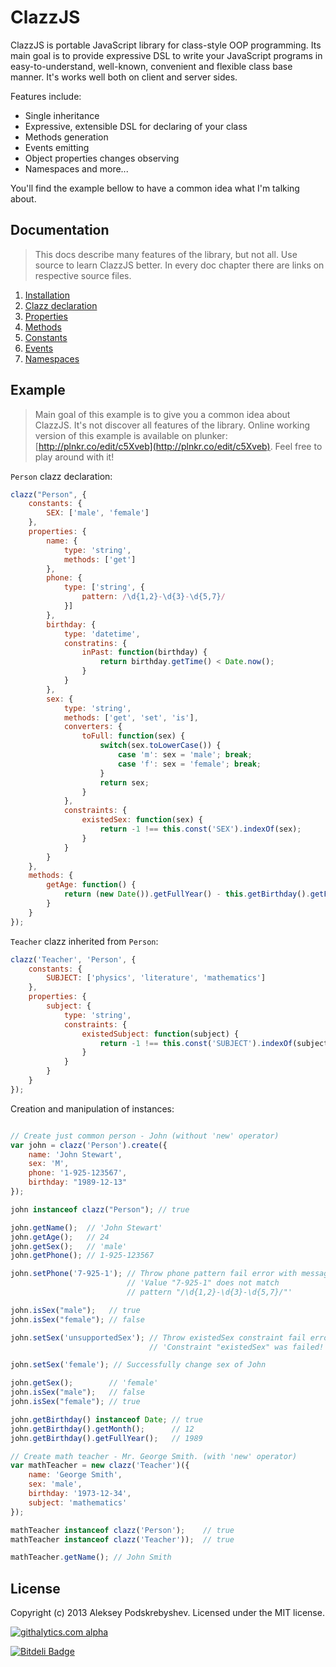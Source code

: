 ClazzJS
=======

ClazzJS is portable JavaScript library for class-style OOP programming. Its main goal is to provide expressive DSL to
write your JavaScript programs in easy-to-understand, well-known, convenient and flexible class base manner. It's works
well both on client and server sides.

Features include:
* Single inheritance
* Expressive, extensible DSL for declaring of your class
* Methods generation
* Events emitting
* Object properties changes observing
* Namespaces
and more...

You'll find the example bellow to have a common idea what I'm talking about.

Documentation
-------------

> This docs describe many features of the library, but not all. Use source to learn ClazzJS better. In every doc chapter there are links on respective source files.

1. [Installation](https://github.com/alexpods/ClazzJS/blob/master/docs/1.installation.md)
2. [Clazz declaration](https://github.com/alexpods/ClazzJS/blob/master/docs/2.clazz_declaration.md)
3. [Properties](https://github.com/alexpods/ClazzJS/blob/master/docs/3.properties.md)
4. [Methods](https://github.com/alexpods/ClazzJS/blob/master/docs/4.methods.md)
5. [Constants](https://github.com/alexpods/ClazzJS/blob/master/docs/5.constants.md)
6. [Events](https://github.com/alexpods/ClazzJS/blob/master/docs/6.events.md)
7. [Namespaces](https://github.com/alexpods/ClazzJS/blob/master/docs/7.namespaces.md)

Example
--------

> Main goal of this example is to give you a common idea about ClazzJS. It's not discover all features of the library. Online working version of this example is available on plunker: [http://plnkr.co/edit/c5Xveb](http://plnkr.co/edit/c5Xveb). Feel free to play around with it!


`Person` clazz declaration:
```js
clazz("Person", {
    constants: {
        SEX: ['male', 'female']
    },
    properties: {
        name: {
            type: 'string',
            methods: ['get']
        },
        phone: {
            type: ['string', {
                pattern: /\d{1,2}-\d{3}-\d{5,7}/
            }]
        },
        birthday: {
            type: 'datetime',
            constratins: {
                inPast: function(birthday) {
                    return birthday.getTime() < Date.now();
                }
            }
        },
        sex: {
            type: 'string',
            methods: ['get', 'set', 'is'],
            converters: {
                toFull: function(sex) {
                    switch(sex.toLowerCase()) {
                        case 'm': sex = 'male'; break;
                        case 'f': sex = 'female'; break;
                    }
                    return sex;
                }
            },
            constraints: {
                existedSex: function(sex) {
                    return -1 !== this.const('SEX').indexOf(sex);
                }
            }
        }
    },
    methods: {
        getAge: function() {
            return (new Date()).getFullYear() - this.getBirthday().getFullYear();
        }
    }
});
```

`Teacher` clazz inherited from `Person`:
```js
clazz('Teacher', 'Person', {
    constants: {
        SUBJECT: ['physics', 'literature', 'mathematics']
    },
    properties: {
        subject: {
            type: 'string',
            constraints: {
                existedSubject: function(subject) {
                    return -1 !== this.const('SUBJECT').indexOf(subject);
                }
            }
        }
    }
});
```

Creation and manipulation of instances:
```js

// Create just common person - John (without 'new' operator)
var john = clazz('Person').create({
    name: 'John Stewart',
    sex: 'M',
    phone: '1-925-123567',
    birthday: "1989-12-13"
});

john instanceof clazz("Person"); // true 

john.getName();  // 'John Stewart'
john.getAge();   // 24
john.getSex();   // 'male'
john.getPhone(); // 1-925-123567

john.setPhone('7-925-1'); // Throw phone pattern fail error with message: 
                          // 'Value "7-925-1" does not match
                          // pattern "/\d{1,2}-\d{3}-\d{5,7}/"'

john.isSex("male");   // true
john.isSex("female"); // false

john.setSex('unsupportedSex'); // Throw existedSex constraint fail error with message:
                               // 'Constraint "existedSex" was failed!'

john.setSex('female'); // Successfully change sex of John

john.getSex();        // 'female'
john.isSex("male");   // false
john.isSex("female"); // true

john.getBirthday() instanceof Date; // true
john.getBirthday().getMonth();      // 12
john.getBirthday().getFullYear();   // 1989

// Create math teacher - Mr. George Smith. (with 'new' operator)
var mathTeacher = new clazz('Teacher')({
    name: 'George Smith',
    sex: 'male',
    birthday: '1973-12-34',
    subject: 'mathematics'
});

mathTeacher instanceof clazz('Person');    // true
mathTeacher instanceof clazz('Teacher'));  // true

mathTeacher.getName(); // John Smith
```

License
-------
Copyright (c) 2013 Aleksey Podskrebyshev. Licensed under the MIT license.

[![githalytics.com alpha](https://cruel-carlota.pagodabox.com/5d748264f9d97780c4564ce024981317 "githalytics.com")](http://githalytics.com/alexpods/clazzjs)

[![Bitdeli Badge](https://d2weczhvl823v0.cloudfront.net/alexpods/clazzjs/trend.png)](https://bitdeli.com/free "Bitdeli Badge")

